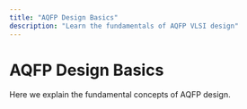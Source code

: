 ```yaml
---
title: "AQFP Design Basics"
description: "Learn the fundamentals of AQFP VLSI design"
---
```


# AQFP Design Basics

Here we explain the fundamental concepts of AQFP design.